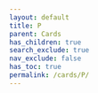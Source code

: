```yaml
---
layout: default
title: P
parent: Cards
has_children: true
search_exclude: true
nav_exclude: false
has_toc: true
permalink: /cards/P/
---
```

